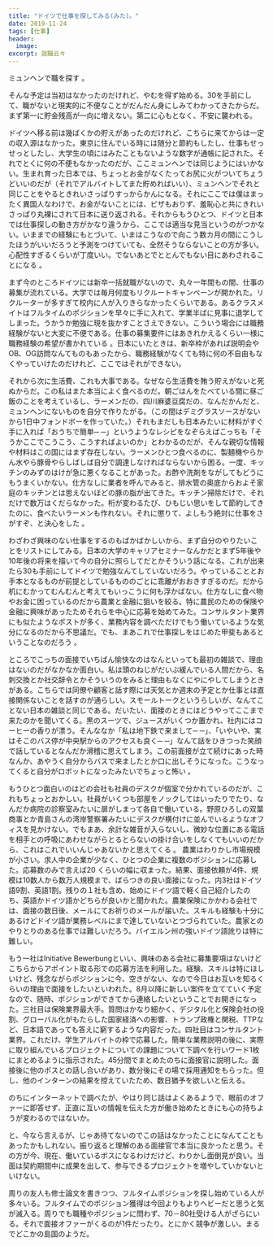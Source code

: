 ```yaml
---
title: "ドイツで仕事を探してみる(みた)。"
date: 2019-11-24
tags: [仕事]
header:
  image:
excerpt: 就職云々
---
```


ミュンヘンで職を探す 。

そんな予定は当初はなかったのだけれど、やむを得ず始める。30を手前にして、職がないと現実的に不便なことがだんだん身にしみてわかってきたからだ。まず第一に貯金残高が一向に増えない。第二に心もとなく、不安に襲われる。

ドイツへ移る前は幾ばくかの貯えがあったのだけれど、こちらに来てからは一定の収入源はなかった。東京に住んでいる時には随分と節約もしたし、仕事もせっせっとしたし、大学生の頃にはみたこともないような数字が通帳に記された。それでとくに何の不便もなかったのだが、ここミュンヘンでは同じようにはいかない。生まれ育った日本では、ちょっとお金がなくたってお尻に火がついてちょうどいいのだが（それでアルバイトしてまた貯めればいい）、ミュンヘンでそれと同じことをやるときれいさっぱりすっからかんになる。それにここでは僕はまったく異国人なわけで、お金がないことには、ビザもおりず、羞恥心と共にきれいさっぱり丸裸にされて日本に送り返される。それからもうひとつ、ドイツと日本では仕事探しの動き方がかなり違うから、ここでは適当な見当というのがつかない。いままでの経験にもとづいて、いまはこうなので向こう数カ月の間にこうしたほうがいいだろうと予測をつけていても、全然そうならないことの方が多い。心配性すぎるくらいが丁度いい。でないあとでととんでもない目にあわされることになる 。

まず今のところドイツには新卒一括就職がないので、丸々一年間もの間、仕事の募集が流れている。大学では毎月何度もリクルートキャンペーンが開かれた。リクルーターが多すぎて校内に人が入りきらなかったくらいである。あるクラスメイトはフルタイムのポジションを早々に手に入れて、学業半ばに見事に退学してしまった。うかうか勉強に現を抜かすことさえできない。こういう場合には職務経験がないと大変に不便である。仕事の募集要件にはあきれかえるくらい一様に職務経験の希望が書かれている 。日本にいたときは、新卒枠があれば説明会やOB、OG訪問なんてものもあったから、職務経験がなくても特に何の不自由もなくやっていけたのだけれど、ここではそれができない。

それから次に生活費、これも大事である。なぜなら生活費を賄う貯えがないと死ぬからだ。この私はまた本当によく食べるのだ。朝ごはんをたべている間に昼ご飯のことを考えているし、ラーメンだの、四川麻婆豆腐だの、なんだかんだと、ミュンヘンにないものを自分で作りたがる。（この間はデミグラスソースがないから1日中フォンドボーを作っていた。）それもまだしも日本みたいに材料がすぐ手に入れば「おうちで簡単─ ─」というようなレシピをなぞらえばこっちも「そうかここでこうこう、こうすればよいのか」とわかるのだが、そんな親切な情報や材料はこの国にはまず存在しない。ラーメンひとつ食べるのに、製麺機やらかん水やら豚骨やらしばしば自分で調達しなければならないから困る。一度、キッチンのみずのはけが急に悪くなることがあった。お酢や洗剤をながしてもどうにもうまくいかない。仕方なしに業者を呼んでみると、排水管の奥底からおよそ家庭のキッチンとは思えないほどの豚の脂が出てきた。キッチン掃除だけで、それだけで数万はくだらなかった。桁が変わるたび、ひもじい思いをして節約してきたのに、食べたいラーメンも作れない。それに懲りて、よしもう絶対に仕事をさがすぞ、と決心をした 。

わざわざ興味のない仕事をするのもばかばかしいから、まず自分のやりたいことをリストにしてみる。日本の大学のキャリアセミナーなんかだとまず5年後や10年後の将来を描いて今の自分に照らしてだとかそういう話になる。これが出来たら30も手前にしてドイツで勉強なんてしていないだろう。やっていることとお手本となるものが前提としているもののごとに乖離がおおきすぎるのだ。だから机にむかってむんむんと考えてもいっこうに何も浮かばない。仕方なしに食べ物やお金に困っているのだから農業と金融に狙いを絞る。特に農民のための保険や金融に興味があったためそれらを中心に応募を始めてみた。コンサルタント業界にも似たようなポストが多く、業務内容を調べただけでもう働いているような気分になるのだから不思議だ。でも、まあこれで仕事探しをはじめた甲斐もあるということなのだろう 。

ところでこっちの面接でいちばん愉快なのはなんといっても最初の雑談で、理由はないのだがなかなか面白い。私は頭のねじがだいぶ緩んでいる人間だから、名刺交換とか社交辞令とかそういうのをみると理由もなくにやにやしてしまうときがある。こちらでは同僚や顧客と話す際には天気とか週末の予定とか仕事とは直接関係ないことを話すのが通らしい。スモールトークというらしいが、なんてことない日本の雑談と同じである。だいたい、面接のときにはどうやってここまで来たのかを聞いてくる。黒のスーツで、ジュースがいくつか置かれ、社内にはコーヒーの香りが漂う。そんななか「私は地下鉄で来まして─ ─」、「いやいや、実はそこのバス停が中央駅からのアクセスも良く─ ─」なんて話をひきつった笑顔で話しているとなんだか滑稽に思えてしまう。この前面接が立て続けにあった時なんか、あやうく自分からバスで来ましたとか口に出しそうになった。こうなってくると自分がロボットになったみたいでちょっと怖い 。

もうひとつ面白いのはどの会社も社員のデスクが個室で分かれているのだが、これもちょっとおかしい。社員がいくつも部屋をノックしてはいったりでたり、なんだか病院の診察室みたいに扉がしまって各自で働いている。野原ひろしの双葉商事とか青島さんの湾岸警察署みたいにデスクが横付けに並んでいるようなオフィスを見かけない。でもまあ、余計な雑音が入らないし、微妙な位置にある電話を相手との呼吸にあわせながらとるとらないの掛け合いをしなくてもいいのだから、これはこれでいいんじゃあないかと思えてくる 。
農業はわりかし市場規模が小さい。求人中の企業が少なく、ひとつの企業に複数のポジションに応募した。応募数のみで言えば20 くらいの幅に収まった。結果、面接依頼が4件、規模は10数人から数万人規模まで、ばらつきの良い面接になった。内3社はドイツ語9割、英語1割。残りの１社も含め、始めにドイツ語で軽く自己紹介したのち、英語かドイツ語かどちらが良いかと聞かれた。農業保険にかかわる会社では、面接の数日後、メールにてお祈りのメールが届いた。スキルも経験も十分にあるけどドイツ語が業務レベルにまで達していないとつづられていた。農家とのやりとりのある仕事では難しいだろう。バイエルン州の強いドイツ語訛りは特に難しい。

もう一社はInitiative Bewerbungといい、興味のある会社に募集要項はないけどこちらからアポイント取る形での応募方法を利用した。経験、スキルは特にほしいけど、残念ながらポジションに今、空きがない、なので今日はお互いを知るくらいの理由で面接をしたいといわれた。8月以降に新しい案件を立てていく予定なので、随時、ポジションができてから連絡したいということでお開きになった。三社目は保険業界最大手。質問はかなり細かく、デジタル化と保険会社の役割、グローバル化がもたらした国家経済への影響、トランプ政権と関税、TTPなど、日本語であっても答えに窮するような内容だった。四社目はコンサルタント業界。これだけ、学生アルバイトの枠で応募した。簡単な業務説明の後に、実際に取り組んでいるプロジェクトについての課題について下調べを行いワード1枚にまとめるように指示された。45分間でまとめたのちに面接官に説明した。面接後に他のボスとの話し合いがあり、数分後にその場で採用通知をもらった。但し、他のインターンの結果を控えていたため、数日猶予を欲しいと伝える。

のちにインターネットで調べたが、やはり同じ話はよくあるようで、眼前のオファーに即答せず、正直に互いの情報を伝えた方が働き始めたときにも心の持ちようが変わるのではないか。

と、今なら言えるが、じゃあ待てないのでこの話はなかったことになんてこともあったかもしれない。振り返ると理解のある面接官で本当に良かったと思う。その方が今、現在、働いているボスになるわけだけど、わりかし面倒見が良い。当面は契約期間中に成果を出して、参与できるプロジェクトを増やしていかないといけない。

周りの友人も修士論文を書きつつ、フルタイムポジションを探し始めている人が多々いる。フルタイムでのポジション獲得は今回よりもよりヘビーだと思うと気が滅入る。周りでも職種やポジションに問わず、70－80社受ける人がざらにいる。それで面接オファーがくるのが1件だったり。とにかく競争が激しい。まるでどこかの島国のようだ。
